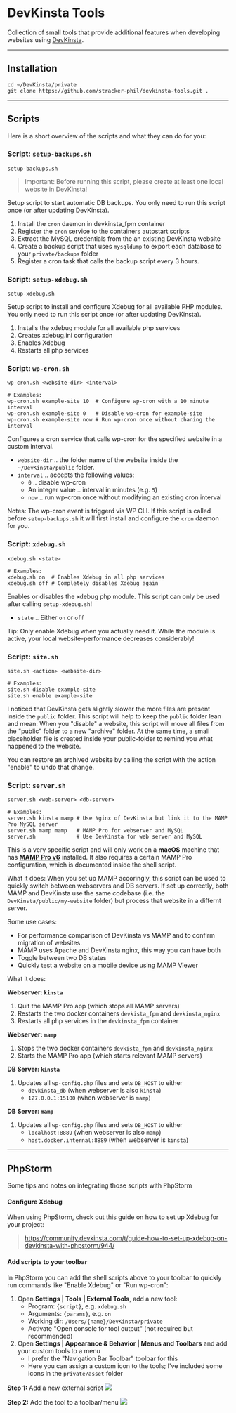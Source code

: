 # DevKinsta Tools

Collection of small tools that provide additional features when developing websites using [DevKinsta](https://kinsta.com/de/devkinsta/).

----

## Installation

```shell
cd ~/DevKinsta/private
git clone https://github.com/stracker-phil/devkinsta-tools.git .
```

----

## Scripts

Here is a short overview of the scripts and what they can do for you:

### Script: `setup-backups.sh`

```shell
setup-backups.sh
```

> Important: Before running this script, please create at least one local website in DevKinsta!

Setup script to start automatic DB backups. You only need to run this script once (or after updating DevKinsta).

1. Install the `cron` daemon in devkinsta_fpm container
1. Register the `cron` service to the containers autostart scripts
1. Extract the MySQL credentials from the an existing DevKinsta website
1. Create a backup script that uses `mysqldump` to export each database to your `private/backups` folder
1. Register a cron task that calls the backup script every 3 hours.

### Script: `setup-xdebug.sh`

```shell
setup-xdebug.sh
```

Setup script to install and configure Xdebug for all available PHP modules. You only need to run this script once (or after updating DevKinsta).

1. Installs the xdebug module for all available php services
1. Creates xdebug.ini configuration
1. Enables Xdebug
1. Restarts all php services

### Script: `wp-cron.sh`

```shell
wp-cron.sh <website-dir> <interval>

# Examples:
wp-cron.sh example-site 10  # Configure wp-cron with a 10 minute interval
wp-cron.sh example-site 0   # Disable wp-cron for example-site
wp-cron.sh example-site now # Run wp-cron once without chaning the interval
```

Configures a cron service that calls wp-cron for the specified website in a custom interval.

* `website-dir` .. the folder name of the website inside the `~/DevKinsta/public` folder.
* `interval` .. accepts the following values:
    * `0` .. disable wp-cron
    * An integer value .. interval in minutes (e.g. `5`)
    * `now` .. run wp-cron once without modifying an existing cron interval

Notes: The wp-cron event is triggerd via WP CLI. If this script is called before `setup-backups.sh` it will first install and configure the `cron` daemon for you.

### Script: `xdebug.sh`

```shell
xdebug.sh <state>

# Examples:
xdebug.sh on  # Enables Xdebug in all php services
xdebug.sh off # Completely disables Xdebug again
```

Enables or disables the xdebug php module. This script can only be used after calling `setup-xdebug.sh`!

* `state` .. Either `on` or `off`

Tip: Only enable Xdebug when you actually need it. While the module is active, your local website-performance decreases considerably!

### Script: `site.sh`

```shell
site.sh <action> <website-dir>

# Examples:
site.sh disable example-site
site.sh enable example-site
```

I noticed that DevKinsta gets slightly slower the more files are present inside the `public` folder. This script will help to keep the `public` folder lean and mean: When you "disable" a website, this script will move all files from the "public" folder to a new "archive" folder. At the same time, a small placeholder file is created inside your public-folder to remind you what happened to the website.

You can restore an archived website by calling the script with the action "enable" to undo that change.

### Script: `server.sh`

```shell
server.sh <web-server> <db-server>

# Examples:
server.sh kinsta mamp # Use Nginx of DevKinsta but link it to the MAMP Pro MySQL server
server.sh mamp mamp   # MAMP Pro for webserver and MySQL
server.sh             # Use DevKinsta for web server and MySQL
```

This is a very specific script and will only work on a **macOS** machine that has **[MAMP Pro v6](https://www.mamp.info/de/downloads/)** installed. It also requires a certain MAMP Pro configuration, which is documented inside the shell script.

What it does: When you set up MAMP accoringly, this script can be used to quickly switch between webservers and DB servers. If set up correctly, both MAMP and DevKinsta use the same codebase (i.e. the `DevKinsta/public/my-website` folder) but process that website in a differnt server.

Some use cases:
* For performance comparison of DevKinsta vs MAMP and to confirm migration of websites.
* MAMP uses Apache and DevKinsta nginx, this way you can have both
* Toggle between two DB states
* Quickly test a website on a mobile device using MAMP Viewer

What it does:

**Webserver: `kinsta`**
1. Quit the MAMP Pro app (which stops all MAMP servers)
1. Restarts the two docker containers `devkista_fpm` and `devkinsta_nginx`
1. Restarts all php services in the `devkinsta_fpm` container

**Webserver: `mamp`**
1. Stops the two docker containers `devkista_fpm` and `devkinsta_nginx`
1. Starts the MAMP Pro app (which starts relevant MAMP servers)

**DB Server: `kinsta`**
1. Updates all `wp-config.php` files and sets `DB_HOST` to either
    * `devkinsta_db` (when webserver is also `kinsta`)
    * `127.0.0.1:15100` (when webserver is `mamp`)

**DB Server: `mamp`**
1. Updates all `wp-config.php` files and sets `DB_HOST` to either
    * `localhost:8889` (when webserver is also `mamp`)
    * `host.docker.internal:8889` (when webserver is `kinsta`)

----

## PhpStorm

Some tips and notes on integrating those scripts with PhpStorm

#### Configure Xdebug

When using PhpStorm, check out this guide on how to set up Xdebug for your project: 
> https://community.devkinsta.com/t/guide-how-to-set-up-xdebug-on-devkinsta-with-phpstorm/944/

#### Add scripts to your toolbar

In PhpStorm you can add the shell scripts above to your toolbar to quickly run commands like "Enable Xdebug" or "Run wp-cron":

1. Open **Settings | Tools | External Tools**, add a new tool:
    * Program: `{script}`, e.g. `xdebug.sh`
    * Arguments: `{params}`, e.g. `on`
    * Working dir: `/Users/{name}/DevKinsta/private`
    * Activate "Open console for tool output" (not required but recommended)
1. Open **Settings | Appearance & Behavior | Menus and Toolbars** and add your custom tools to a menu
    * I prefer the "Navigation Bar Toolbar" toolbar for this
    * Here you can assign a custom icon to the tools; I've included some icons in the `private/asset` folder

**Step 1:** Add a new external script
<img src="/asset/guide/phpstorm-tools-1.png?raw=true" />

**Step 2:** Add the tool to a toolbar/menu
<img src="/asset/guide/phpstorm-tools-2.png?raw=true" />

